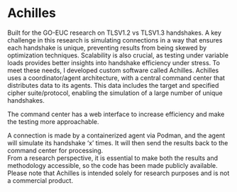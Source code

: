 # Achilles

Built for the GO-EUC research on TLSV1.2 vs TLSV1.3 handshakes.
A key challenge in this research is simulating connections in a way that ensures each handshake is unique, preventing results from being skewed by optimization techniques. Scalability is also crucial, as testing under variable loads provides better insights into handshake efficiency under stress. To meet these needs, I developed custom software called Achilles. Achilles uses a coordinator/agent architecture, with a central command center that distributes data to its agents. This data includes the target and specified cipher suite/protocol, enabling the simulation of a large number of unique handshakes. 

The command center has a web interface to increase efficiency and make the testing more approachable.
 
 
 
 
A connection is made by a containerized agent via Podman, and the agent will simulate its handshake ‘x’ times. It will then send the results back to the command center for processing.  
From a research perspective, it is essential to make both the results and methodology accessible, so the code has been made publicly available. Please note that Achilles is intended solely for research purposes and is not a commercial product. 
